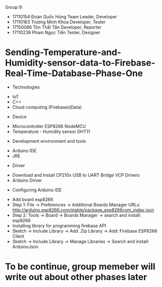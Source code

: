 Group 9:
  - 17110154  Đoàn Quốc Hùng  Team Leader,  Developer
  - 17110163  Trương Minh Khoa  Developer, Tester
  - 17150086  Tôn Thất Tấn  Developer, Reporter
  - 17110238  Pham Ngọc Tiến  Tester, Designer


# Sending-Temperature-and-Humidity-sensor-data-to-Firebase-Real-Time-Database-Phase-One
+ Technologies
- IoT
- C++
- Cloud computing (Firebase)(Data)

+ Device
- Microcontroller ESP8266 NodeMCU
- Temperature - Humidity sensor DHT11

+ Development environment and tools
- Arduino IDE
- JRE

+ Driver
- Download and Install CP210x USB to UART Bridge VCP Drivers
- Arduino Driver

+ Configuring Arduino IDE
- Add board esp8266
- Step 1: File -> Preferences -> Additional Boards Manager URLs: http://arduino.esp8266.com/stable/package_esp8266com_index.json
- Step 2: Tools -> Board -> Boards Manager -> search and install: esp8266
- Installing library for programming firebase API
- Sketch -> Include Library -> Add .Zip Library -> Add: Firebase ESP8266 Client
- Sketch -> Include Library -> Manage Libraries -> Search and install: ArduinoJson

# To be continue, group memeber will write out about other phases later
